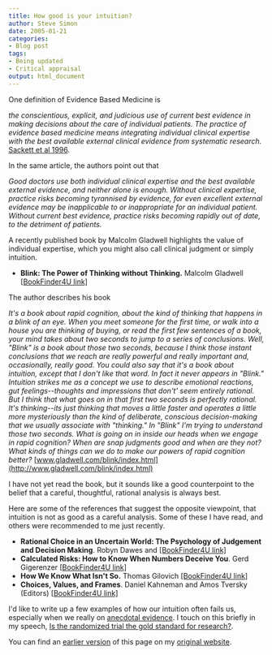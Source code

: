 ```yaml
---
title: How good is your intuition?
author: Steve Simon
date: 2005-01-21
categories:
- Blog post
tags:
- Being updated
- Critical appraisal
output: html_document
---
```

One definition of Evidence Based Medicine is

*the conscientious, explicit, and judicious use of current best
evidence in making decisions about the care of individual patients.
The practice of evidence based medicine means integrating individual
clinical expertise with the best available external clinical evidence
from systematic research.* [Sackett et al
1996](http://bmj.bmjjournals.com/cgi/content/full/312/7023/71).

In the same article, the authors point out that

*Good doctors use both individual clinical expertise and the best
available external evidence, and neither alone is enough. Without
clinical expertise, practice risks becoming tyrannised by evidence,
for even excellent external evidence may be inapplicable to or
inappropriate for an individual patient. Without current best
evidence, practice risks becoming rapidly out of date, to the
detriment of patients.*

A recently published book by Malcolm Gladwell highlights the value of
individual expertise, which you might also call clinical judgment or
simply intuition.

- **Blink: The Power of Thinking without Thinking.** Malcolm Gladwell
[\[BookFinder4U
link\]](http://www.bookfinder4u.com/detail/0316172324.html)

The author describes his book

*It's a book about rapid cognition, about the kind of thinking that
happens in a blink of an eye. When you meet someone for the first
time, or walk into a house you are thinking of buying, or read the
first few sentences of a book, your mind takes about two seconds to
jump to a series of conclusions. Well, "Blink" is a book about those
two seconds, because I think those instant conclusions that we reach
are really powerful and really important and, occasionally, really
good. You could also say that it's a book about intuition, except
that I don't like that word. In fact it never appears in "Blink."
Intuition strikes me as a concept we use to describe emotional
reactions, gut feelings\--thoughts and impressions that don't' seem
entirely rational. But I think that what goes on in that first two
seconds is perfectly rational. It's thinking\--its just thinking that
moves a little faster and operates a little more mysteriously than the
kind of deliberate, conscious decision-making that we usually
associate with "thinking." In "Blink" I'm trying to understand
those two seconds. What is going on in inside our heads when we engage
in rapid cognition? When are snap judgments good and when are they
not? What kinds of things can we do to make our powers of rapid
cognition better?*
[www.gladwell.com/blink/index.html](http://www.gladwell.com/blink/index.html)

I have not yet read the book, but it sounds like a good counterpoint to
the belief that a careful, thoughtful, rational analysis is always best.

Here are some of the references that suggest the opposite viewpoint,
that intuition is not as good as a careful analysis. Some of these I
have read, and others were recommended to me just recently.

- **Rational Choice in an Uncertain World: The Psychology of Judgement
and Decision Making**. Robyn Dawes and [\[BookFinder4U
link\]](http://www.bookfinder4u.com/detail/076192275X.html)
- **Calculated Risks: How to Know When Numbers Deceive You**. Gerd
Gigerenzer [\[BookFinder4U
link\]](http://www.bookfinder4u.com/detail/0743254236.html)
- **How We Know What Isn't So.** Thomas Gilovich [\[BookFinder4U
link\]](http://www.bookfinder4u.com/detail/0029117062.html)
- **Choices, Values, and Frames**. Daniel Kahneman and Amos Tversky
(Editors) [\[BookFinder4U
link\]](http://www.bookfinder4u.com/detail/0521284147.html)

I'd like to write up a few examples of how our intuition often fails
us, especially when we really on [anecdotal
evidence](http://en.wikipedia.org/wiki/Anecdotal_evidence). I touch on
this briefly in my speech, [Is the randomized trial the gold standard
for
research?](http://www.pmean.com/weblog2004/GoldStandard.asp).

You can find an [earlier version][sim1] of this page on my [original website][sim2].


[sim1]: http://www.pmean.com/05/Intuition.html
[sim2]: http://www.pmean.com/original_site.html
